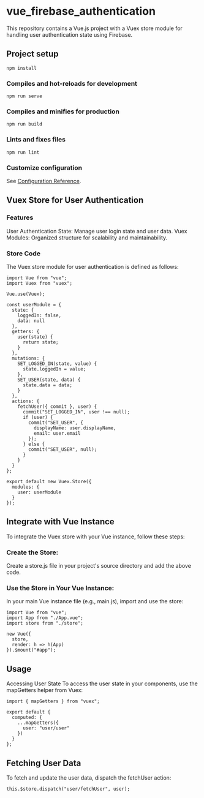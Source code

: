 # vue_firebase_authentication
This repository contains a Vue.js project with a Vuex store module for handling user authentication state using Firebase.

## Project setup
```
npm install
```

### Compiles and hot-reloads for development
```
npm run serve
```

### Compiles and minifies for production
```
npm run build
```

### Lints and fixes files
```
npm run lint
```

### Customize configuration
See [Configuration Reference](https://cli.vuejs.org/config/).

## Vuex Store for User Authentication
### Features

User Authentication State: Manage user login state and user data.
Vuex Modules: Organized structure for scalability and maintainability.

### Store Code
The Vuex store module for user authentication is defined as follows:

```
import Vue from "vue";
import Vuex from "vuex";

Vue.use(Vuex);

const userModule = {
  state: {
    loggedIn: false,
    data: null
  },
  getters: {
    user(state) {
      return state;
    }
  },
  mutations: {
    SET_LOGGED_IN(state, value) {
      state.loggedIn = value;
    },
    SET_USER(state, data) {
      state.data = data;
    }
  },
  actions: {
    fetchUser({ commit }, user) {
      commit("SET_LOGGED_IN", user !== null);
      if (user) {
        commit("SET_USER", {
          displayName: user.displayName,
          email: user.email
        });
      } else {
        commit("SET_USER", null);
      }
    }
  }
};

export default new Vuex.Store({
  modules: {
    user: userModule
  }
});
```

## Integrate with Vue Instance
To integrate the Vuex store with your Vue instance, follow these steps:

### Create the Store: 
Create a store.js file in your project's source directory and add the above code.

### Use the Store in Your Vue Instance: 
In your main Vue instance file (e.g., main.js), import and use the store:

```
import Vue from "vue";
import App from "./App.vue";
import store from "./store";

new Vue({
  store,
  render: h => h(App)
}).$mount("#app");
```

## Usage
Accessing User State
To access the user state in your components, use the mapGetters helper from Vuex:

```
import { mapGetters } from "vuex";

export default {
  computed: {
    ...mapGetters({
      user: "user/user"
    })
  }
};
```
## Fetching User Data
To fetch and update the user data, dispatch the fetchUser action:

```
this.$store.dispatch("user/fetchUser", user);
```
